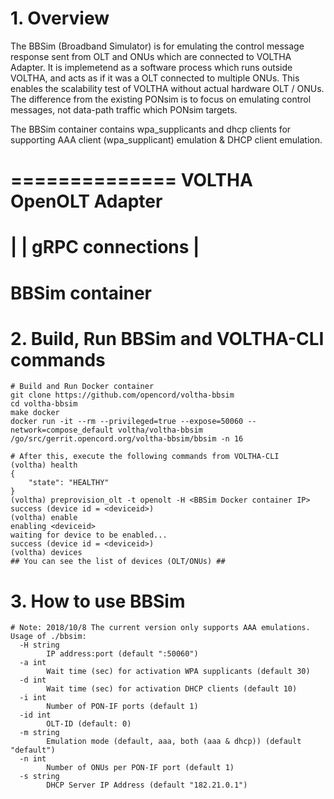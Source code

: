 # 1. Overview

The BBSim (Broadband Simulator) is for emulating the control message response sent from OLT and ONUs which are connected to VOLTHA Adapter.
It is implemetend as a software process which runs outside VOLTHA, and acts as if it was a OLT connected to multiple ONUs.
This enables the scalability test of VOLTHA without actual hardware OLT / ONUs.
The difference from the existing PONsim is to focus on emulating control messages, not data-path traffic which PONsim targets.

The BBSim container contains wpa_supplicants and dhcp clients for supporting AAA client (wpa_supplicant) emulation & DHCP client emulation.

==============
VOLTHA
OpenOLT Adapter
==============
 |
 |  gRPC connections
 |
==============
BBSim container
==============

# 2. Build, Run BBSim and VOLTHA-CLI commands
```
# Build and Run Docker container
git clone https://github.com/opencord/voltha-bbsim
cd voltha-bbsim
make docker
docker run -it --rm --privileged=true --expose=50060 --network=compose_default voltha/voltha-bbsim /go/src/gerrit.opencord.org/voltha-bbsim/bbsim -n 16

# After this, execute the following commands from VOLTHA-CLI
(voltha) health
{
    "state": "HEALTHY"
}
(voltha) preprovision_olt -t openolt -H <BBSim Docker container IP>
success (device id = <deviceid>)
(voltha) enable
enabling <deviceid>
waiting for device to be enabled...
success (device id = <deviceid>)
(voltha) devices
## You can see the list of devices (OLT/ONUs) ##
```

# 3. How to use BBSim

```
# Note: 2018/10/8 The current version only supports AAA emulations.
Usage of ./bbsim:
  -H string
    	IP address:port (default ":50060")
  -a int
    	Wait time (sec) for activation WPA supplicants (default 30)
  -d int
    	Wait time (sec) for activation DHCP clients (default 10)
  -i int
    	Number of PON-IF ports (default 1)
  -id int
    	OLT-ID (default: 0)
  -m string
    	Emulation mode (default, aaa, both (aaa & dhcp)) (default "default")
  -n int
    	Number of ONUs per PON-IF port (default 1)
  -s string
    	DHCP Server IP Address (default "182.21.0.1")
```
